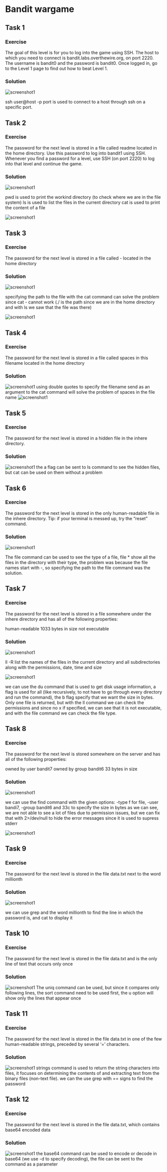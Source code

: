 # Bandit wargame

## Task 1

### Exercise   
The goal of this level is for you to log into the game using SSH. The host to which you need to connect is bandit.labs.overthewire.org, on port 2220. The username is bandit0 and the password is bandit0. Once logged in, go to the Level 1 page to find out how to beat Level 1.



### Solution   
![screenshot1](./images/1.png)

ssh user@host -p port is used to connect to a host through ssh on a specific port.


## Task 2

### Exercise   
The password for the next level is stored in a file called readme located in the home directory. Use this password to log into bandit1 using SSH. Whenever you find a password for a level, use SSH (on port 2220) to log into that level and continue the game.


### Solution   
![screenshot1](./images/2.png)

pwd is used to print the workind directory (to check where we are in the file system)
ls is used to list the files in the current directory
cat is used to print the content of a file

![screenshot1](./images/3.png)


## Task 3

### Exercise   
The password for the next level is stored in a file called - located in the home directory




### Solution   
![screenshot1](./images/4.png)

specifying the path to the file with the cat command can solve the problem since cat - cannot work (./ is the path since we are in the home directory and with ls we saw that the file was there)

![screenshot1](./images/5.png)



## Task 4

### Exercise   
The password for the next level is stored in a file called spaces in this filename located in the home directory



### Solution   
![screenshot1](./images/6.png)
using double quotes to specify the filename send as an argument to the cat command will solve the problem of spaces in the file name
![screenshot1](./images/7.png)

## Task 5

### Exercise   
The password for the next level is stored in a hidden file in the inhere directory.




### Solution   
![screenshot1](./images/8.png)
the a flag can be sent to ls command to see the hidden files, but cat can be used on them without a problem


## Task 6

### Exercise   
The password for the next level is stored in the only human-readable file in the inhere directory. Tip: if your terminal is messed up, try the “reset” command.


### Solution   
![screenshot1](./images/9.png)

The file command can be used to see the type of a file, file * show all the files in the directory with their type, the problem was because the file names start with -, so specifying the path to the file command was the solution.


## Task 7

### Exercise   
The password for the next level is stored in a file somewhere under the inhere directory and has all of the following properties:

human-readable
1033 bytes in size
not executable



### Solution   
![screenshot1](./images/10.png)

ll -R list the names of the files in the current directory and all subdirectories along with the permissions, date, time and size

![screenshot1](./images/11.png)

we can use the du command that is used to get disk usage information, a flag is used for all (like recursively, to not have to go through every directory and run the command), the b flag specify that we want the size in bytes. 
Only one file is returned, but with the ll command we can check the permissions and since no x if specified, we can see that it is not executable, and with the file command we can check the file type. 


## Task 8

### Exercise   

The password for the next level is stored somewhere on the server and has all of the following properties:

owned by user bandit7
owned by group bandit6
33 bytes in size



### Solution   
![screenshot1](./images/12.png)

we can use the find command with the given options: -type f for file, -user bandi7, -group bandit6 and 33c to specify the size in bytes
as we can see, we are not able to see a lot of files due to permission issues, but we can fix that with 2>/dev/null to hide the error messages since it is used to supress stderr

![screenshot1](./images/13.png)




## Task 9

### Exercise   
The password for the next level is stored in the file data.txt next to the word millionth




### Solution   
![screenshot1](./images/14.png)

we can use grep and the word millionth to find the line in which the password is, and cat to display it


## Task 10

### Exercise   
The password for the next level is stored in the file data.txt and is the only line of text that occurs only once



### Solution   
![screenshot1](./images/15.png)
The uniq command can be used, but since it compares only following lines, the sort command need to be used first, the u option will show only the lines that appear once



## Task 11

### Exercise   
The password for the next level is stored in the file data.txt in one of the few human-readable strings, preceded by several ‘=’ characters.


### Solution   
![screenshot1](./images/16.png)
strings command is used to return the string characters into files, it focuses on determining the contents of and extracting text from the binary files (non-text file).
we can the use grep with == signs to find the password


## Task 12

### Exercise   
The password for the next level is stored in the file data.txt, which contains base64 encoded data


### Solution   
![screenshot1](./images/17.png)
the base64 command can be used to encode or decode in base64 (we use -d to specify decoding), the file can be sent to the command as a parameter
